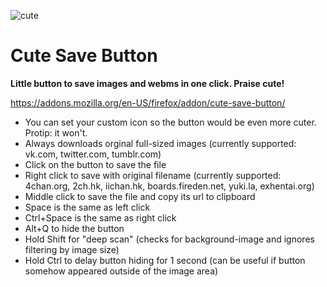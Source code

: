 ![cute](https://i.imgur.com/ILlSir4.png)

# Cute Save Button

**Little button to save images and webms in one click. Praise cute!**

https://addons.mozilla.org/en-US/firefox/addon/cute-save-button/

* You can set your custom icon so the button would be even more cuter. Protip: it won't.
* Always downloads orginal full-sized images (currently supported: vk.com, twitter.com, tumblr.com)
* Click on the button to save the file
* Right click to save with original filename (currently supported: 4chan.org, 2ch.hk, iichan.hk, boards.fireden.net, yuki.la, exhentai.org)
* Middle click to save the file and copy its url to clipboard
* Space is the same as left click
* Ctrl+Space is the same as right click
* Alt+Q to hide the button
* Hold Shift for "deep scan" (checks for background-image and ignores filtering by image size)
* Hold Ctrl to delay button hiding for 1 second (can be useful if button somehow appeared outside of the image area)
